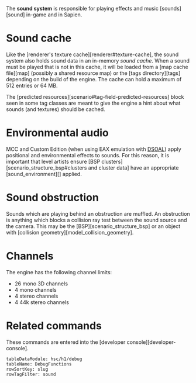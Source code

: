The **sound system** is responsible for playing effects and music [sounds][sound] in-game and in Sapien.

# Sound cache
Like the [renderer's texture cache][renderer#texture-cache], the sound system also holds sound data in an in-memory _sound cache_. When a sound must be played that is not in this cache, it will be loaded from a [map cache file][map] (possibly a shared resource map) or the [tags directory][tags] depending on the build of the engine. The cache can hold a maximum of 512 entries or 64 MB.

The [predicted resources][scenario#tag-field-predicted-resources] block seen in some tag classes are meant to give the engine a hint about what sounds (and textures) should be cached.

# Environmental audio
MCC and Custom Edition (when using EAX emulation with [DSOAL][dsoal]) apply positional and environmental effects to sounds. For this reason, it is important that level artists ensure [BSP clusters][scenario_structure_bsp#clusters and cluster data] have an appropriate [sound_environment][] applied.

# Sound obstruction
Sounds which are playing behind an obstruction are muffled. An obstruction is anything which blocks a collision ray test between the sound source and the camera. This may be the [BSP][scenario_structure_bsp] or an object with [collision geometry][model_collision_geometry].

# Channels
The engine has the following channel limits:

* 26 mono 3D channels
* 4 mono channels
* 4 stereo channels
* 4 44k stereo channels

# Related commands
These commands are entered into the [developer console][developer-console].

```.table
tableDataModule: hsc/h1/debug
tableName: DebugFunctions
rowSortKey: slug
rowTagFilter: sound
```

[dsoal]: https://github.com/kcat/dsoal
